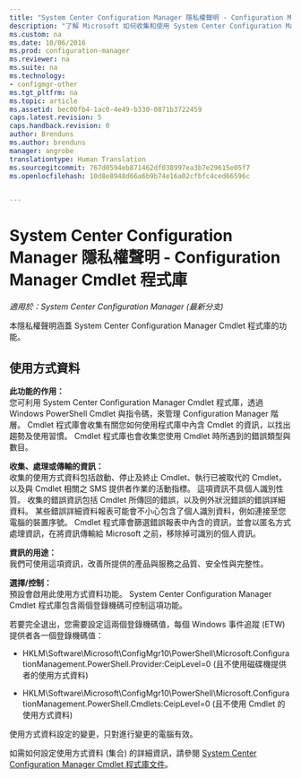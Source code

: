 ```yaml
---
title: "System Center Configuration Manager 隱私權聲明 - Configuration Manager Cmdlet 程式庫 | Microsoft Docs"
description: "了解 Microsoft 如何收集和使用 System Center Configuration Manager Cmdlet 程式庫的相關資料。"
ms.custom: na
ms.date: 10/06/2016
ms.prod: configuration-manager
ms.reviewer: na
ms.suite: na
ms.technology:
- configmgr-other
ms.tgt_pltfrm: na
ms.topic: article
ms.assetid: bec00fb4-1ac0-4e49-b330-0871b3722459
caps.latest.revision: 5
caps.handback.revision: 0
author: Brenduns
ms.author: brenduns
manager: angrobe
translationtype: Human Translation
ms.sourcegitcommit: 767d0594eb871462df038997ea3b7e29615e05f7
ms.openlocfilehash: 10d8e8948d66a6b9b74e16a02cfbfc4ced66596c


---
```

# <a name="system-center-configuration-manager-privacy-statement---configuration-manager-cmdlet-library"></a>System Center Configuration Manager 隱私權聲明 - Configuration Manager Cmdlet 程式庫

*適用於：System Center Configuration Manager (最新分支)*

本隱私權聲明涵蓋 System Center Configuration Manager Cmdlet 程式庫的功能。  

## <a name="usage-data"></a>使用方式資料  
 **此功能的作用：**   
您可利用 System Center Configuration Manager Cmdlet 程式庫，透過 Windows PowerShell Cmdlet 與指令碼，來管理 Configuration Manager 階層。 Cmdlet 程式庫會收集有關您如何使用程式庫中內含 Cmdlet 的資訊，以找出趨勢及使用習慣。  Cmdlet 程式庫也會收集您使用 Cmdlet 時所遇到的錯誤類型與數目。  

 **收集、處理或傳輸的資訊：**   
收集的使用方式資料包括啟動、停止及終止 Cmdlet、執行已被取代的 Cmdlet，以及與 Cmdlet 相關之 SMS 提供者作業的活動指標。 這項資訊不具個人識別性質。  收集的錯誤資訊包括 Cmdlet 所傳回的錯誤，以及例外狀況錯誤的錯誤詳細資料。 某些錯誤詳細資料報表可能會不小心包含了個人識別資料，例如連接至您電腦的裝置序號。 Cmdlet 程式庫會篩選錯誤報表中內含的資訊，並會以匿名方式處理資訊，在將資訊傳輸給 Microsoft 之前，移除掉可識別的個人資訊。  

 **資訊的用途：**   
我們可使用這項資訊，改善所提供的產品與服務之品質、安全性與完整性。  

 **選擇/控制：**   
預設會啟用此使用方式資料功能。 System Center Configuration Manager Cmdlet 程式庫包含兩個登錄機碼可控制這項功能。  

 若要完全退出，您需要設定這兩個登錄機碼值，每個 Windows 事件追蹤 (ETW) 提供者各一個登錄機碼值：  

-   HKLM\Software\Microsoft\ConfigMgr10\PowerShell\Microsoft.ConfigurationManagement.PowerShell.Provider:CeipLevel=0 (且不使用磁碟機提供者的使用方式資料)  

-   HKLM\Software\Microsoft\ConfigMgr10\PowerShell\Microsoft.ConfigurationManagement.PowerShell.Cmdlets:CeipLevel=0 (且不使用 Cmdlet 的使用方式資料)  

 使用方式資料設定的變更，只對進行變更的電腦有效。  

 如需如何設定使用方式資料 (集合) 的詳細資訊，請參閱 [System Center Configuration Manager Cmdlet 程式庫文件](https://technet.microsoft.com/en-us/library/dn958404.aspx)。   



<!--HONumber=Dec16_HO3-->


